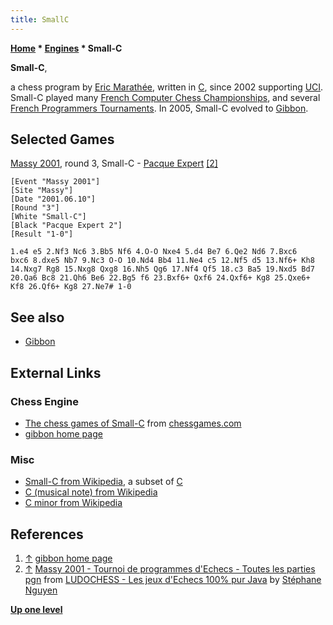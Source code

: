 ```yaml
---
title: SmallC
---
```

**[Home](Home "Home") \* [Engines](Engines "Engines") \* Small-C**


**Small-C**,  

a chess program by [Eric Marathée](Eric_Marath%C3%A9e "Eric Marathée"), written in [C](C "C"), since 2002 supporting [UCI](UCI "UCI"). 
Small-C played many [French Computer Chess Championships](French_Computer_Chess_Championship "French Computer Chess Championship"), and several [French Programmers Tournaments](French_Programmers_Tournament "French Programmers Tournament"). In 2005, Small-C evolved to [Gibbon](Gibbon "Gibbon"). 



## Selected Games


[Massy 2001](Massy_2001 "Massy 2001"), round 3, Small-C - [Pacque Expert](Pacque_Expert "Pacque Expert") <a id="cite-note-2" href="#cite-ref-2">[2]</a>




```
[Event "Massy 2001"]
[Site "Massy"]
[Date "2001.06.10"]
[Round "3"]
[White "Small-C"]
[Black "Pacque Expert 2"]
[Result "1-0"]

1.e4 e5 2.Nf3 Nc6 3.Bb5 Nf6 4.O-O Nxe4 5.d4 Be7 6.Qe2 Nd6 7.Bxc6
bxc6 8.dxe5 Nb7 9.Nc3 O-O 10.Nd4 Bb4 11.Ne4 c5 12.Nf5 d5 13.Nf6+ Kh8
14.Nxg7 Rg8 15.Nxg8 Qxg8 16.Nh5 Qg6 17.Nf4 Qf5 18.c3 Ba5 19.Nxd5 Bd7
20.Qa6 Bc8 21.Qh6 Be6 22.Bg5 f6 23.Bxf6+ Qxf6 24.Qxf6+ Kg8 25.Qxe6+
Kf8 26.Qf6+ Kg8 27.Ne7# 1-0

```

## See also


* [Gibbon](Gibbon "Gibbon")


## External Links


### Chess Engine


* [The chess games of Small-C](http://www.chessgames.com/perl/chessplayer?pid=76166) from [chessgames.com](http://www.chessgames.com/index.html)
* [gibbon home page](http://perso.numericable.com/monique.marathee/gibbon_home_page.html)


### Misc


* [Small-C from Wikipedia](https://en.wikipedia.org/wiki/Small-C), a subset of [C](C "C")
* [C (musical note) from Wikipedia](https://en.wikipedia.org/wiki/C_%28musical_note%29)
* [C minor from Wikipedia](https://en.wikipedia.org/wiki/C_minor)


## References


1. <a id="cite-ref-1" href="#cite-note-1">↑</a> [gibbon home page](http://perso.numericable.com/monique.marathee/gibbon_home_page.html)
2. <a id="cite-ref-2" href="#cite-note-2">↑</a> [Massy 2001 - Tournoi de programmes d'Echecs - Toutes les parties pgn](http://www.ludochess.com/trn_massy2001/tournoi.php3) from [LUDOCHESS - Les jeux d'Echecs 100% pur Java](http://www.ludochess.com/dotcom/accueil.php3) by [Stéphane Nguyen](St%C3%A9phane_Nguyen "Stéphane Nguyen")

**[Up one level](Engines "Engines")**







 
